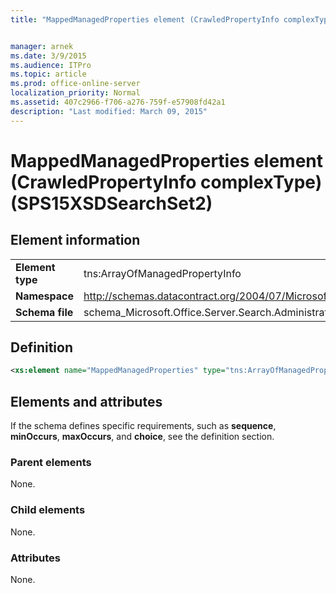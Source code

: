 ```yaml
---
title: "MappedManagedProperties element (CrawledPropertyInfo complexType) (SPS15XSDSearchSet2)"


manager: arnek
ms.date: 3/9/2015
ms.audience: ITPro
ms.topic: article
ms.prod: office-online-server
localization_priority: Normal
ms.assetid: 407c2966-f706-a276-759f-e57908fd42a1
description: "Last modified: March 09, 2015"
---
```


# MappedManagedProperties element (CrawledPropertyInfo complexType) (SPS15XSDSearchSet2)

 
  
## Element information

|||
|:-----|:-----|
|**Element type** <br/> |tns:ArrayOfManagedPropertyInfo  <br/> |
|**Namespace** <br/> |http://schemas.datacontract.org/2004/07/Microsoft.Office.Server.Search.Administration  <br/> |
|**Schema file** <br/> |schema_Microsoft.Office.Server.Search.Administration.xsd  <br/> |
   
## Definition

```XML
<xs:element name="MappedManagedProperties" type="tns:ArrayOfManagedPropertyInfo" minOccurs="0"></xs:element>

```

## Elements and attributes

If the schema defines specific requirements, such as **sequence**, **minOccurs**, **maxOccurs**, and **choice**, see the definition section. 
  
### Parent elements

None.
  
### Child elements

None.
  
### Attributes

None.
  


